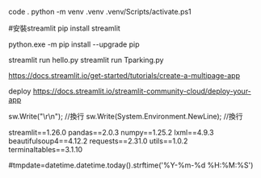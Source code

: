 code .
python -m venv .venv
.venv/Scripts/activate.ps1

#安裝streamlit
pip install streamlit

python.exe -m pip install --upgrade pip

streamlit run hello.py
streamlit run Tparking.py

https://docs.streamlit.io/get-started/tutorials/create-a-multipage-app

deploy
https://docs.streamlit.io/streamlit-community-cloud/deploy-your-app


sw.Write("\r\n");	//換行
sw.Write(System.Environment.NewLine); //換行


streamlit==1.26.0
pandas==2.0.3
numpy==1.25.2
lxml==4.9.3
beautifulsoup4==4.12.2
requests==2.31.0
utils==1.0.2
terminaltables==3.1.10



 #tmpdate=datetime.datetime.today().strftime('%Y-%m-%d %H:%M:%S')
